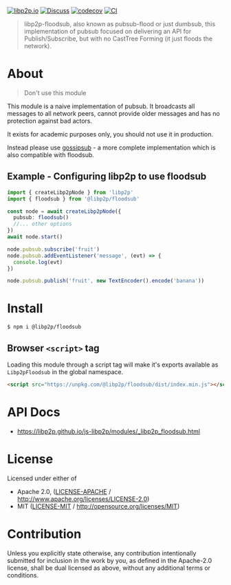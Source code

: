 [![libp2p.io](https://img.shields.io/badge/project-libp2p-yellow.svg?style=flat-square)](http://libp2p.io/)
[![Discuss](https://img.shields.io/discourse/https/discuss.libp2p.io/posts.svg?style=flat-square)](https://discuss.libp2p.io)
[![codecov](https://img.shields.io/codecov/c/github/libp2p/js-libp2p.svg?style=flat-square)](https://codecov.io/gh/libp2p/js-libp2p)
[![CI](https://img.shields.io/github/actions/workflow/status/libp2p/js-libp2p/main.yml?branch=main\&style=flat-square)](https://github.com/libp2p/js-libp2p/actions/workflows/main.yml?query=branch%3Amain)

> libp2p-floodsub, also known as pubsub-flood or just dumbsub, this implementation of pubsub focused on delivering an API for Publish/Subscribe, but with no CastTree Forming (it just floods the network).

# About

> Don't use this module

This module is a naive implementation of pubsub. It broadcasts all messages to all network peers, cannot provide older messages and has no protection against bad actors.

It exists for academic purposes only, you should not use it in production.

Instead please use [gossipsub](https://www.npmjs.com/package/@chainsafe/libp2p-gossipsub) - a more complete implementation which is also compatible with floodsub.

## Example - Configuring libp2p to use floodsub

```TypeScript
import { createLibp2pNode } from 'libp2p'
import { floodsub } from '@libp2p/floodsub'

const node = await createLibp2pNode({
  pubsub: floodsub()
  //... other options
})
await node.start()

node.pubsub.subscribe('fruit')
node.pubsub.addEventListener('message', (evt) => {
  console.log(evt)
})

node.pubsub.publish('fruit', new TextEncoder().encode('banana'))
```

# Install

```console
$ npm i @libp2p/floodsub
```

## Browser `<script>` tag

Loading this module through a script tag will make it's exports available as `Libp2pFloodsub` in the global namespace.

```html
<script src="https://unpkg.com/@libp2p/floodsub/dist/index.min.js"></script>
```

# API Docs

- <https://libp2p.github.io/js-libp2p/modules/_libp2p_floodsub.html>

# License

Licensed under either of

- Apache 2.0, ([LICENSE-APACHE](LICENSE-APACHE) / <http://www.apache.org/licenses/LICENSE-2.0>)
- MIT ([LICENSE-MIT](LICENSE-MIT) / <http://opensource.org/licenses/MIT>)

# Contribution

Unless you explicitly state otherwise, any contribution intentionally submitted for inclusion in the work by you, as defined in the Apache-2.0 license, shall be dual licensed as above, without any additional terms or conditions.
